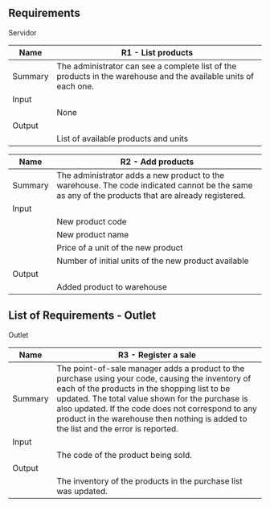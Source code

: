 ## Requirements

Servidor

| Name    | R1 - List products                                                                                              |
|---------|-----------------------------------------------------------------------------------------------------------------|
| Summary | The administrator can see a complete list of the products in the warehouse and the available units of each one. |
| Input   |                                                                                                                 |
|         | None                                                                                                            |
| Output  |                                                                                                                 |
|         | List of available products and units                                                                            |

| Name    | R2 - Add products                                                                                                                                |
|---------|--------------------------------------------------------------------------------------------------------------------------------------------------|
| Summary | The administrator adds a new product to the warehouse. The code indicated cannot be the same as any of the products that are already registered. |
| Input   |                                                                                                                                                  |
|         | New product code                                                                                                                                 |
|         | New product name                                                                                                                                 |
|         | Price of a unit of the new product                                                                                                               |
|         | Number of initial units of the new product available                                                                                             |
| Output  |                                                                                                                                                  |
|         | Added product to warehouse                                                                                                                       |

## List of Requirements - Outlet

Outlet

| Name    | R3 - Register a sale                                                                                                                                                                                                                                                                                                                             |
|---------|--------------------------------------------------------------------------------------------------------------------------------------------------------------------------------------------------------------------------------------------------------------------------------------------------------------------------------------------------|
| Summary | The point-of-sale manager adds a product to the purchase using your code, causing the inventory of each of the products in the shopping list to be updated. The total value shown for the purchase is also updated. If the code does not correspond to any product in the warehouse then nothing is added to the list and the error is reported. |
| Input   |                                                                                                                                                                                                                                                                                                                                                  |
|         | The code of the product being sold.                                                                                                                                                                                                                                                                                                              |
| Output  |                                                                                                                                                                                                                                                                                                                                                  |
|         | The inventory of the products in the purchase list was updated.                                                                                                                                                                                                                                                                                  |
